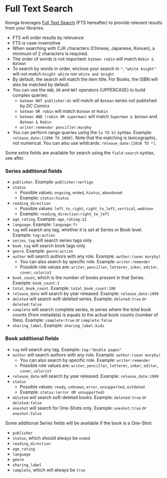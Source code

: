 # Full Text Search

Komga leverages [Full Text Search](https://en.wikipedia.org/wiki/Full-text_search) (FTS hereafter) to provide relevant results from your libraries.

- FTS will order results by relevance
- FTS is case-insensitive
- When searching with CJK characters (Chinese, Japanese, Korean), a minimum of 2 characters is required.
- The order of words is not important: `batman robin` will match `Robin & Batman`
- To search by words in order, enclose your search in `"`: `"white knight"` will not match `knight white` nor `white and knight`
- By default, the search will match the item title. For Books, the ISBN will also be matched by default.
- You can use the `AND`, `OR` and `NOT` operators (UPPERCASE) to build complex queries:
  - `batman NOT publisher:dc` will match all `Batman` series not published by _DC Comics_
  - `batman OR robin` will match `Batman` or `Robin`
  - `batman AND (robin OR superman)` will match `Superman & Batman` and `Batman & Robin`
  - `writer:remender penciller:murphy`
- You can perform range queries using the `[a TO b]` syntax. Example: `release_date:[1990 TO 2000]`. Note that the matching is lexicographic, not numerical. You can also use wildcards: `release_date:[2010 TO *]`.

Some extra fields are available for search using the `field:search` syntax, see after.

### Series additional fields
- `publisher`. Example: `publisher:vertigo`
- `status`
  - Possible values: `ongoing`, `ended`, `hiatus`, `abandoned`
  - Example: `status:hiatus`
- `reading_direction`
  - Possible values: `left_to_right`, `right_to_left`, `vertical`, `webtoon`
  - Example: `reading_direction:right_to_left`
- `age_rating`. Example: `age_rating:12`
- `language`. Example: `language:fr`
- `tag` will search any tag, whether it is set at Series or Book level. Example: `tag:action`
- `series_tag` will search series tags only
- `book_tag` will search book tags only
- `genre`. Example: `genre:action`
- `author` will search authors with any role. Example: `author:(sean murphy)`
  - You can also search by specific role. Example: `writer:remender`
  - Possible role values are: `writer`, `penciller`, `letterer`, `inker`, `editor`, `cover`, `colorist`
- `book_count`, which is the number of books present in that Series. Example: `book_count:1`
- `total_book_count`. Example: `total_book_count:100`
- `release_date` will search by year released. Example: `release_date:1999`
- `deleted` will search soft-deleted series. Example: `deleted:true` or `deleted:false`
- `complete` will search complete series, ie series where the _total book counts_ (from metadata) is equals to the actual book counts (number of files). Example: `complete:true` or `complete:false`
- `sharing_label`. Example: `sharing_label:kids`

### Book additional fields
- `tag` will search any tag. Example: `tag:"double pages"`
- `author` will search authors with any role. Example: `author:(sean murphy)`
  - You can also search by specific role. Example: `writer:remender`
  - Possible role values are: `writer`, `penciller`, `letterer`, `inker`, `editor`, `cover`, `colorist`
- `release_date` will search by year released. Example: `release_date:1999`
- `status`
  - Possible values: `ready`, `unknown`, `error`, `unsupported`, `outdated`
  - Example: `status:(error OR unsupported)`
- `deleted` will search soft-deleted books. Example: `deleted:true` or `deleted:false`
- `oneshot` will search for One-Shots only. Example: `oneshot:true` or `oneshot:false`

Some additional Series fields will be available if the book is a One-Shot:
- `publisher`
- `status`, which should always be `ended`
- `reading_direction`
- `age_rating`
- `language`
- `genre`
- `sharing_label`
- `complete`, which will always be `true`